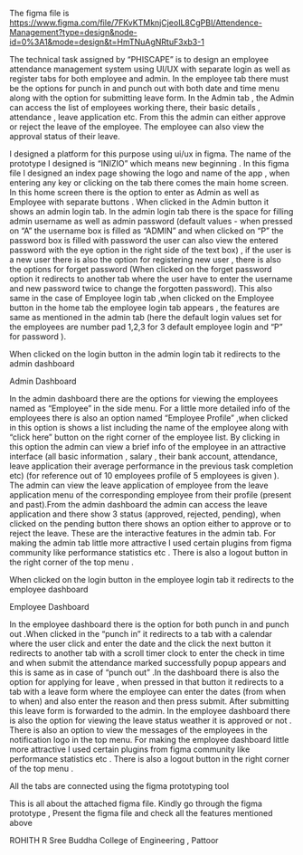 The figma file is   https://www.figma.com/file/7FKvKTMknjCjeoIL8CgPBI/Attendence-Management?type=design&node-id=0%3A1&mode=design&t=HmTNuAgNRtuF3xb3-1








The technical task assigned by “PHISCAPE” is to design an employee attendance management system using UI/UX  with separate login as well as register tabs for both employee and admin. In the employee tab there must be the options for punch in and punch out with both date and time menu along with the option for submitting leave form. In the Admin tab , the Admin can access the list of employees working there, their basic details , attendance , leave application etc. From this the admin can either approve or reject the leave of the employee. The employee can also view the approval status of their leave.

I designed a platform for this purpose using ui/ux in figma. The name of the prototype I designed is “INIZIO” which means  new beginning . In this figma file I designed an index page showing the logo and name of the app , when entering any key or clicking on the tab there comes the main home screen. In this home screen there is the option to enter as Admin as well as Employee with separate buttons . When clicked in the Admin button it  shows an admin login tab. In the admin login tab there is the space for filling admin username as well as admin password (default values -  when pressed on “A” the username box is filled as “ADMIN” and when clicked on “P” the password box is filled with password the user can also view the entered password with the eye option in the right side of the text box) , if the user is a new user there is also the option for registering new user , there is also the options for forget password (When clicked on the forget password option it redirects to another tab where the user have to enter the username and new password twice to change the forgotten password). This also same in the case of Employee login tab ,when clicked on the Employee button in the home tab the employee login tab appears , the features are same as mentioned in the admin tab (here the default login values set for the employees are number pad 1,2,3  for 3 default employee login and “P” for password ). 

When clicked on the login button in the admin login tab it redirects to the admin dashboard

Admin Dashboard

In the admin dashboard there are the options for viewing the employees named as “Employee” in the side menu. For a little more detailed info of the employees there is also an option named “Employee Profile” ,when clicked in this option is shows a list including the name of the employee along with “click here” button on the right corner of the employee list. By clicking in this option the admin can view a brief  info of the employee in an attractive interface (all basic information , salary , their bank account, attendance, leave application their average performance in the previous task completion etc) (for reference out of 10 employees profile of 5 employees is given ). The admin can view the leave application of  employee from the leave application menu of the corresponding employee from their profile (present and past).From the admin dashboard the admin can access the leave application and there show 3 status (approved, rejected, pending), when clicked on the pending button there shows an option either to approve or to reject the leave. These are the interactive features in the admin tab. For making the admin tab little more attractive I used certain plugins from figma community like performance statistics etc . There is also a logout button in the right corner of the top menu . 

When clicked on the login button in the employee login tab it redirects to the employee dashboard

Employee Dashboard

In the employee dashboard there is the option for both punch in and punch out .When clicked in the “punch in” it redirects to a tab with a calendar where the user click and enter the date and the click the next button it redirects to another tab with a scroll timer clock to enter the check in time and when submit the attendance marked successfully popup appears and this is same as in case of “punch out” .In the dashboard there is also the option for applying for leave , when pressed in that button it redirects to a tab with a leave form where the employee can enter the dates (from when to when) and also enter the reason and then press submit. After submitting this leave form is forwarded to the admin. In the employee dashboard there is also the option for viewing the leave status weather it is approved or not . There is also an option to view the messages of the employees in the notification logo in the top menu. For making the employee dashboard  little more attractive I used certain plugins from figma community like performance statistics etc . There is also a logout button in the right corner of the top menu . 

All the tabs are connected using the figma prototyping tool

This is all about the attached figma file. Kindly go through the figma prototype  , Present the figma file and check all the features mentioned above 


ROHITH R
Sree Buddha College of Engineering , Pattoor
